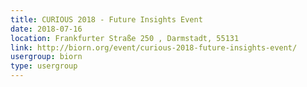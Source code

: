 ```yaml
---
title: CURIOUS 2018 - Future Insights Event
date: 2018-07-16
location: Frankfurter Straße 250 , Darmstadt, 55131
link: http://biorn.org/event/curious-2018-future-insights-event/
usergroup: biorn
type: usergroup
---
```

